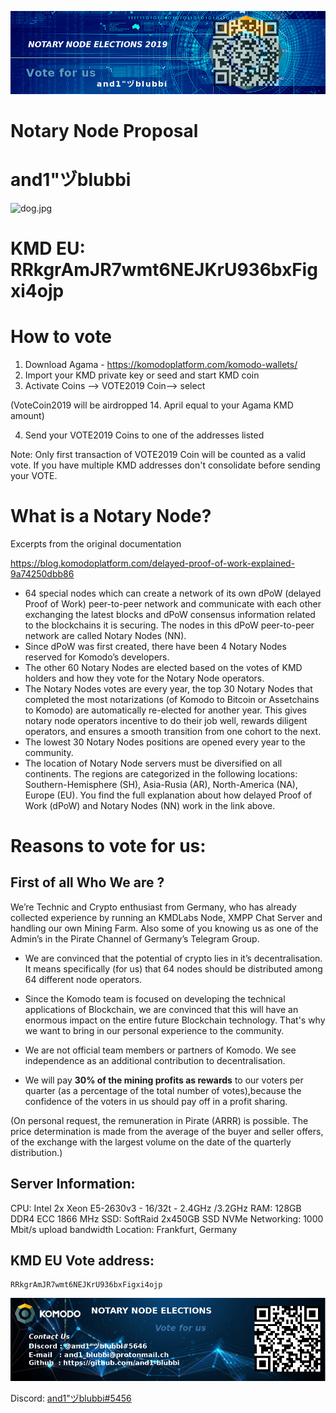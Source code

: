![Banner_1.png](./Banner_1.png)
 
# Notary Node Proposal ##
# and1"ヅblubbi ##
 
 ![dog.jpg](./dog.jpg)
 
# KMD EU:   RRkgrAmJR7wmt6NEJKrU936bxFigxi4ojp ##
 
 
 
 
# How to vote ##
 
1. Download Agama - https://komodoplatform.com/komodo-wallets/
2. Import your KMD private key or seed and start KMD coin
3. Activate Coins --> VOTE2019 Coin--> select

(VoteCoin2019 will be airdropped 14. April equal to your Agama KMD amount)

4. Send your VOTE2019 Coins to one of the addresses listed

Note: Only first transaction of VOTE2019 Coin will be counted as a valid vote.
If you have multiple KMD addresses don't consolidate before sending your VOTE.
 
 
# What is a Notary Node?

Excerpts from the original documentation

https://blog.komodoplatform.com/delayed-proof-of-work-explained-9a74250dbb86
 
* 64 special nodes which can create a network of its own dPoW (delayed Proof of Work) peer-to-peer network and communicate with each other exchanging the latest blocks and dPoW consensus information related to the blockchains it is securing. The nodes in this dPoW peer-to-peer network are called Notary Nodes (NN).
* Since dPoW was first created, there have been 4 Notary Nodes reserved for Komodo’s developers.
* The other 60 Notary Nodes are elected based on the votes of KMD holders and how they vote for the Notary Node operators.
* The Notary Nodes votes are every year, the top 30 Notary Nodes that completed the most notarizations (of Komodo to Bitcoin or Assetchains to Komodo) are automatically re-elected for another year. This gives notary node operators incentive to do their job well, rewards diligent operators, and ensures a smooth transition from one cohort to the next.
* The lowest 30 Notary Nodes positions are opened every year to the community.
* The location of Notary Node servers must be diversified on all continents. The regions are categorized in the following locations: Southern-Hemisphere (SH), Asia-Rusia (AR), North-America (NA), Europe (EU).
You find the full explanation about how delayed Proof of Work (dPoW) and Notary Nodes (NN) work in the link above.
  
 
 
# Reasons to vote for us:


## First of all Who We are ? 

We’re  Technic and Crypto enthusiast from Germany, who has already collected experience by running an KMDLabs Node, XMPP Chat Server and handling 
our own Mining Farm. Also some of you knowing us as one of the Admin’s in the 
Pirate Channel of Germany’s Telegram Group.

* We are convinced that the potential of crypto lies in it’s decentralisation. It means specifically (for us) that 64 nodes should be distributed among 64 different node operators.

* Since the Komodo team is focused on developing the technical applications of  Blockchain, we are convinced that this will have an enormous impact on the entire future Blockchain technology. That's why we want to bring in our personal experience to the community.

* We are not official team members or partners of Komodo. We see independence as an additional contribution to decentralisation.

* We will pay **30% of the mining profits as rewards** to our voters per quarter (as a percentage of the total number of votes),because the confidence of the voters in us should pay off in a profit sharing.

(On personal request, the remuneration in Pirate (ARRR) is possible. The price determination is made from the average of the buyer and seller offers, of the exchange with the largest volume on the date of the quarterly distribution.)


## Server Information:

 
CPU:          Intel  2x Xeon E5-2630v3 - 16/32t - 2.4GHz /3.2GHz
RAM:      128GB DDR4 ECC 1866 MHz
SSD:       SoftRaid 2x450GB SSD NVMe
Networking:    1000 Mbit/s upload bandwidth
Location:     Frankfurt, Germany



## KMD EU Vote address:

```
RRkgrAmJR7wmt6NEJKrU936bxFigxi4ojp 
```

![Banner_2.png](./Banner_2.png)

Discord: [and1"ヅblubbi#5456](https://komodoplatform.com/discord)





 



